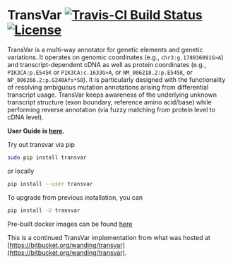 
# TransVar [![Travis-CI Build Status](https://travis-ci.org/zwdzwd/transvar.svg?branch=master)](https://travis-ci.org/zwdzwd/transvar) [![License](http://img.shields.io/:license-mit-blue.svg)](http://doge.mit-license.org)

TransVar is a multi-way annotator for genetic elements and genetic variations. It operates on genomic coordinates (e.g., `chr3:g.178936091G>A`) and transcript-dependent cDNA as well as protein coordinates (e.g., `PIK3CA:p.E545K` or `PIK3CA:c.1633G>A`, or `NM_006218.2:p.E545K`, or `NP_006266.2:p.G240Afs*50`). It is particularly designed with the functionality of resolving ambiguous mutation annotations arising from differential transcript usage. TransVar keeps awareness of the underlying unknown transcript structure (exon boundary, reference amino acid/base) while performing reverse annotation (via fuzzy matching from protein level to cDNA level).

**User Guide is [here](http://transvar.readthedocs.io/en/latest/).**

Try out transvar via pip

```bash
sudo pip install transvar
```
or locally
```bash
pip install --user transvar
```

To upgrade from previous installation, you can
```bash
pip install -U transvar
```

Pre-built docker images can be found [here](https://cloud.docker.com/repository/docker/zhouwanding/transvar/general)

This is a continued TransVar implementation from what was hosted at [https://bitbucket.org/wanding/transvar](https://bitbucket.org/wanding/transvar).
